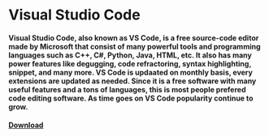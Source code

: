 # Visual Studio Code
#### Visual Studio Code, also known as VS Code, is a free source-code editor made by Microsoft that consist of many powerful tools and programming languages such as C++, C#, Python, Java, HTML, etc. It also has many power features like degugging, code refractoring, syntax highlighting, snippet, and many more. VS Code is updaated on monthly basis, every extensions are updated as needed. Since it is a free software with many useful features and a tons of languages, this is most people prefered code editing software. As time goes on VS Code popularity continue to grow.

#### [Download](https://github.com/Visal-So/Digital-Concept-Tutorial/blob/main/Download.md)
